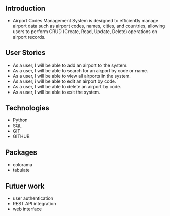 ## Introduction
- Airport Codes Management System is designed to efficiently manage airport data such as airport codes, names, cities, and countries, allowing users to perform CRUD (Create, Read, Update, Delete) operations on airport records.

## User Stories
- As a user, I will be able to add an airport to the system.
- As a user, I will be able to search for an airport by code or name.
- As a user, I will be able to view all airports in the system.
- As a user, i will be able to edit an airport by code.
- As a user, I will be able to delete an airport by code.
- As a user, I will be able  to exit the system.

## Technologies
- Python
- SQL
- GIT
- GITHUB

## Packages
- colorama
- tabulate


## Futuer work
- user authentication
- REST API integration
- web interface

